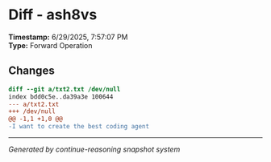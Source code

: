 # Diff - ash8vs

**Timestamp:** 6/29/2025, 7:57:07 PM  
**Type:** Forward Operation

## Changes

```diff
diff --git a/txt2.txt /dev/null
index bdd0c5e..da39a3e 100644
--- a/txt2.txt
+++ /dev/null
@@ -1,1 +1,0 @@
-I want to create the best coding agent

```

---
*Generated by continue-reasoning snapshot system*
